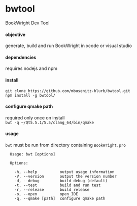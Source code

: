 # bwtool
BookWright Dev Tool   

#### objective 
generate, build and run BookWright in xcode or visual studio 

#### dependencies 
requires nodejs and npm

#### install
```
git clone https://github.com/mbusenitz-blurb/bwtool.git
npm install -g bwtool/
```

#### configure qmake path
required only once on install    
`bwt -q ~/Qt5.5.1/5.5/clang_64/bin/qmake`

#### usage
`bwt` must be run from directory containing `BookWright.pro`
```
  Usage: bwt [options]

  Options:

    -h, --help          output usage information
    -V, --version       output the version number
    -d, --debug         build debug (default)
    -t, --test          build and run test
    -r, --release       build release
    -o, --open          open IDE
    -q, --qmake [path]  configure qmake path
```